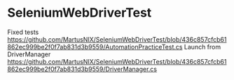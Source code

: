 # SeleniumWebDriverTest

Fixed tests
https://github.com/MartusNIX/SeleniumWebDriverTest/blob/436c857cfcb61862ec999be2f0f7ab831d3b9559/AutomationPracticeTest.cs
Launch from DriverManager
https://github.com/MartusNIX/SeleniumWebDriverTest/blob/436c857cfcb61862ec999be2f0f7ab831d3b9559/DriverManager.cs
